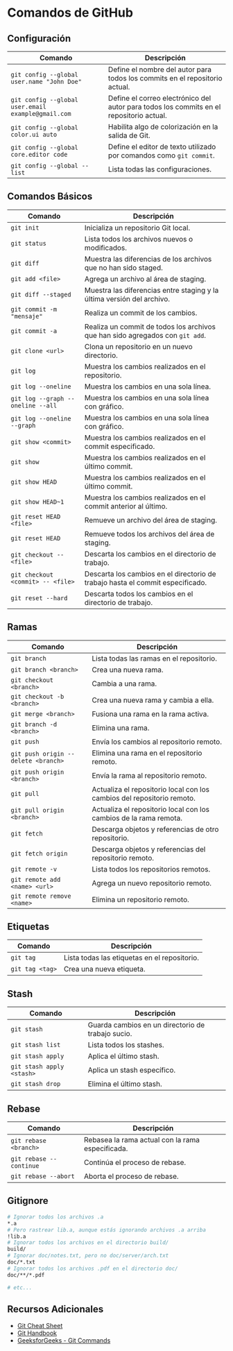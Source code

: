 # Comandos de GitHub

## Configuración

| Comando                                             | Descripción                                                                             |
| --------------------------------------------------- | --------------------------------------------------------------------------------------- |
| `git config --global user.name "John Doe"`          | Define el nombre del autor para todos los commits en el repositorio actual.             |
| `git config --global user.email example@gmail.com ` | Define el correo electrónico del autor para todos los commits en el repositorio actual. |
| `git config --global color.ui auto`                 | Habilita algo de colorización en la salida de Git.                                      |
| `git config --global core.editor code`              | Define el editor de texto utilizado por comandos como `git commit`.                     |
| `git config --global --list`                        | Lista todas las configuraciones.                                                        |

## Comandos Básicos

| Comando                           | Descripción                                                                    |
| --------------------------------- | ------------------------------------------------------------------------------ |
| `git init`                        | Inicializa un repositorio Git local.                                           |
| `git status`                      | Lista todos los archivos nuevos o modificados.                                 |
| `git diff`                        | Muestra las diferencias de los archivos que no han sido staged.                |
| `git add <file>`                  | Agrega un archivo al área de staging.                                          |
| `git diff --staged`               | Muestra las diferencias entre staging y la última versión del archivo.         |
| `git commit -m "mensaje"`         | Realiza un commit de los cambios.                                              |
| `git commit -a`                   | Realiza un commit de todos los archivos que han sido agregados con `git add`.  |
| `git clone <url>`                 | Clona un repositorio en un nuevo directorio.                                   |
| `git log`                         | Muestra los cambios realizados en el repositorio.                              |
| `git log --oneline`               | Muestra los cambios en una sola línea.                                         |
| `git log --graph --oneline --all` | Muestra los cambios en una sola línea con gráfico.                             |
| `git log --oneline --graph`       | Muestra los cambios en una sola línea con gráfico.                             |
| `git show <commit>`               | Muestra los cambios realizados en el commit especificado.                      |
| `git show`                        | Muestra los cambios realizados en el último commit.                            |
| `git show HEAD`                   | Muestra los cambios realizados en el último commit.                            |
| `git show HEAD~1`                 | Muestra los cambios realizados en el commit anterior al último.                |
| `git reset HEAD <file>`           | Remueve un archivo del área de staging.                                        |
| `git reset HEAD`                  | Remueve todos los archivos del área de staging.                                |
| `git checkout -- <file>`          | Descarta los cambios en el directorio de trabajo.                              |
| `git checkout <commit> -- <file>` | Descarta los cambios en el directorio de trabajo hasta el commit especificado. |
| `git reset --hard`                | Descarta todos los cambios en el directorio de trabajo.                        |

## Ramas

| Comando                             | Descripción                                                            |
| ----------------------------------- | ---------------------------------------------------------------------- |
| `git branch`                        | Lista todas las ramas en el repositorio.                               |
| `git branch <branch>`               | Crea una nueva rama.                                                   |
| `git checkout <branch>`             | Cambia a una rama.                                                     |
| `git checkout -b <branch>`          | Crea una nueva rama y cambia a ella.                                   |
| `git merge <branch>`                | Fusiona una rama en la rama activa.                                    |
| `git branch -d <branch>`            | Elimina una rama.                                                      |
| `git push`                          | Envía los cambios al repositorio remoto.                               |
| `git push origin --delete <branch>` | Elimina una rama en el repositorio remoto.                             |
| `git push origin <branch>`          | Envía la rama al repositorio remoto.                                   |
| `git pull`                          | Actualiza el repositorio local con los cambios del repositorio remoto. |
| `git pull origin <branch>`          | Actualiza el repositorio local con los cambios de la rama remota.      |
| `git fetch`                         | Descarga objetos y referencias de otro repositorio.                    |
| `git fetch origin`                  | Descarga objetos y referencias del repositorio remoto.                 |
| `git remote -v`                     | Lista todos los repositorios remotos.                                  |
| `git remote add <name> <url>`       | Agrega un nuevo repositorio remoto.                                    |
| `git remote remove <name>`          | Elimina un repositorio remoto.                                         |

## Etiquetas

| Comando         | Descripción                                  |
| --------------- | -------------------------------------------- |
| `git tag`       | Lista todas las etiquetas en el repositorio. |
| `git tag <tag>` | Crea una nueva etiqueta.                     |

## Stash

| Comando                   | Descripción                                       |
| ------------------------- | ------------------------------------------------- |
| `git stash`               | Guarda cambios en un directorio de trabajo sucio. |
| `git stash list`          | Lista todos los stashes.                          |
| `git stash apply`         | Aplica el último stash.                           |
| `git stash apply <stash>` | Aplica un stash específico.                       |
| `git stash drop`          | Elimina el último stash.                          |

## Rebase

| Comando                 | Descripción                                      |
| ----------------------- | ------------------------------------------------ |
| `git rebase <branch>`   | Rebasea la rama actual con la rama especificada. |
| `git rebase --continue` | Continúa el proceso de rebase.                   |
| `git rebase --abort`    | Aborta el proceso de rebase.                     |

## Gitignore

```bash
# Ignorar todos los archivos .a
*.a
# Pero rastrear lib.a, aunque estás ignorando archivos .a arriba
!lib.a
# Ignorar todos los archivos en el directorio build/
build/
# Ignorar doc/notes.txt, pero no doc/server/arch.txt
doc/*.txt
# Ignorar todos los archivos .pdf en el directorio doc/
doc/**/*.pdf

# etc...
```

## Recursos Adicionales

- [Git Cheat Sheet](https://education.github.com/git-cheat-sheet-education.pdf)
- [Git Handbook](https://guides.github.com/introduction/git-handbook/)
- [GeeksforGeeks - Git Commands](https://www.geeksforgeeks.org/useful-github-commands/)
